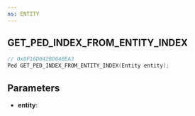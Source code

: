 ```yaml
---
ns: ENTITY
---
```

## GET_PED_INDEX_FROM_ENTITY_INDEX

```c
// 0x0F16D042BD640EA3
Ped GET_PED_INDEX_FROM_ENTITY_INDEX(Entity entity);
```

## Parameters
* **entity**:
